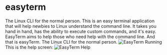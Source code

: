 # easyterm
The Linux CLI for the normal person.
This is an easy terminal application that will help newbies to Linux understand the command line. It takes you hand in hand, has the ability to execute custom commands, and it's easy.
EasyTerm aims to help those who need help with the command line. And that is easyTerm. The Linux CLI for the normal person.
![EasyTerm Running](https://user-images.githubusercontent.com/34698219/35128162-25896258-fc83-11e7-994d-dbcb483d2021.png)
This is the help screen:
![EasyTerm Help](https://user-images.githubusercontent.com/34698219/35128380-4d8f732c-fc84-11e7-8fcc-078c985a67c2.png)
